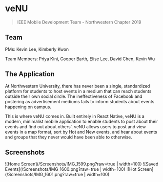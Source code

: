 # veNU
> IEEE Mobile Development Team - Northwestern Chapter 2019

## Team
PMs: 
Kevin Lee,
Kimberly Kwon

Team Members: 
Priya Kini,
Cooper Barth,
Elise Lee,
David Chen,
Kevin Wu

## The Application
At Northwestern University, there has never been a single, standardized platform for students to host events in a medium that can reach students outside their own social circle. The ineffectiveness of Facebook and postering as advertisement mediums fails to inform students about events happening on campus. 

This is where veNU comes in. Built entirely in React Native, veNU is a modern, minimalist mobile application to enable students to post about their events and find out about others'. veNU allows users to post and view events in a map format, sort by Hot and New events, and hear about events and groups that they never would have been able to otherwise.

## Screenshots
![Home Screen](/Screenshots/IMG_1599.png?raw=true | width=100)
![Saved Events](/Screenshots/IMG_1600.png?raw=true | width=100)
![Hot Screen](/Screenshots/IMG_1601.png?raw=true | width=100)
